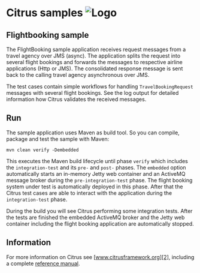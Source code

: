 Citrus samples ![Logo][1]
==============

Flightbooking sample
---------

The FlightBooking sample application receives request messages from a travel agency over JMS (async). The application splits the request into several flight bookings and forwards the messages to respective airline applications (Http or JMS). The consolidated response message is sent back to the calling travel agency asynchronous over JMS.

The test cases contain simple workflows for handling `TravelBookingRequest` messages with several flight bookings. See the log output for detailed information how Citrus validates the received messages.

Run
---------

The sample application uses Maven as build tool. So you can compile, package and test the sample with Maven:
 
```
mvn clean verify -Dembedded
```

This executes the Maven build lifecycle until phase `verify` which includes the `integration-test` and its `pre-` and `post-` phases. The `embedded` option automatically starts an in-memory Jetty web container and an ActiveMQ message broker during the `pre-integration-test` phase. The flight booking system under test is automatically deployed in this phase. After that the Citrus test cases are able to interact with the application during the `integration-test` phase.

During the build you will see Citrus performing some integration tests. After the tests are finished the embedded ActiveMQ broker and the Jetty web container including the flight booking application are automatically stopped.

Information
---------

For more information on Citrus see [www.citrusframework.org][2], including
a complete [reference manual][3].

 [1]: https://www.citrusframework.org/img/brand-logo.png "Citrus"
 [2]: https://www.citrusframework.org
 [3]: https://www.citrusframework.org/reference/html/
